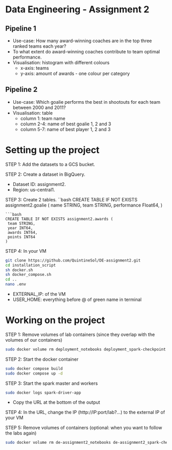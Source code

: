 # Data Engineering - Assignment 2

## Pipeline 1
- Use-case: How many award-winning coaches are in the top three ranked teams each year?
- To what extent do award-winning coaches contribute to team optimal performance.
- Visualisation: histogram with different colours
    - x-axis: teams
    - y-axis: amount of awards - one colour per category

## Pipeline 2
- Use-case: Which goalie performs the best in shootouts for each team between 2000 and 2011? 
- Visualisation: table
    - column 1: team name
    - column 2-4: name of best goalie 1, 2 and 3
    - column 5-7: name of best player 1, 2 and 3

# Setting up the project
STEP 1: Add the datasets to a GCS bucket.

STEP 2: Create a dataset in BigQuery.
- Dataset ID: assignment2.
- Region: us-central1.

STEP 3: Create 2 tables.
``bash
CREATE TABLE IF NOT EXISTS assignment2.goalie (
  name STRING,
  team STRING,
  performance Float64,
)
```
```bash
CREATE TABLE IF NOT EXISTS assignment2.awards (
 team STRING,
 year INT64,
 awards INT64,
 points INT64
)
```

STEP 4: In your VM
```bash
git clone https://github.com/QuintineSol/DE-assignment2.git
cd installation_script
sh docker.sh
sh docker_compose.sh
cd ..
nano .env
```
- EXTERNAL_IP: of the VM
- USER_HOME: everything before @ of green name in terminal

# Working on the project
STEP 1: Remove volumes of lab containers (since they overlap with the volumes of our containers)
```bash
sudo docker volume rm deployment_notebooks deployment_spark-checkpoint deployment_spark-data
```

STEP 2: Start the docker container
```bash
sudo docker compose build
sudo docker compose up -d
```

STEP 3: Start the spark master and workers
```bash
sudo docker logs spark-driver-app
```
- Copy the URL at the bottom of the output

STEP 4: In the URL, change the IP (http://IP:port/lab?...) to the external IP of your VM

STEP 5: Remove volumes of containers (optional: when you want to follow the labs again)
```bash
sudo docker volume rm de-assignment2_notebooks de-assignment2_spark-checkpoint de-assignment2_spark-data
```

